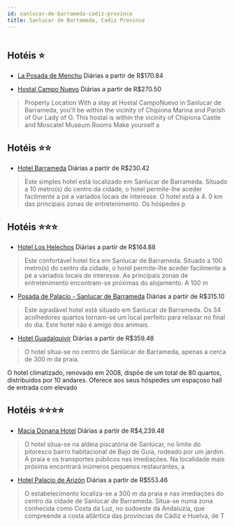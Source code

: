 ```yaml
---
id: sanlucar-de-barrameda-cadiz-province
title: Sanlucar de Barrameda, Cadiz Province
---
```


<center><img src="http://photos.hotelbeds.com/giata/31/311678/311678a_hb_a_001.jpg" alt="" /></center>


## Hotéis ⭐️

-    [La Posada de Menchu](https://www.hurb.com/aud/https://www.hurb.com/hoteis/sanlucar-de-barrameda/la-posada-de-menchu-JNP-JP621917?cmp=18055) Diárias a partir de R$170.84
   > 
-    [Hostal Campo Nuevo](https://www.hurb.com/aud/https://www.hurb.com/hoteis/sanlucar-de-barrameda/hostal-campo-nuevo-JNP-JP517302?cmp=18055) Diárias a partir de R$270.50
   > Property Location With a stay at Hostal CampoNuevo in Sanlucar de Barrameda, you&apos;ll be within the vicinity of Chipiona Marina and Parish of Our Lady of O. This hostal is within the vicinity of Chipiona Castle and Moscatel Museum.Rooms Make yourself a

## Hotéis ⭐️⭐️

-    [Hotel Barrameda](https://www.hurb.com/aud/https://www.hurb.com/hoteis/sanlucar-de-barrameda/hotel-barrameda-JNP-JP034161?cmp=18055) Diárias a partir de R$230.42
   > Este simples hotel está localizado em Sanlucar de Barrameda. Situado a 10 metro(s) do centro da cidade, o hotel permite-lhe aceder facilmente a pé a variados locais de interesse. O hotel está a 4. 0 km das principais zonas de entretenimento. Os hóspedes p

## Hotéis ⭐️⭐️⭐️

-    [Hotel Los Helechos](https://www.hurb.com/aud/https://www.hurb.com/hoteis/sanlucar-de-barrameda/hotel-los-helechos-JNP-JP402018?cmp=18055) Diárias a partir de R$164.88
   > Este confortável hotel fica em Sanlucar de Barrameda. Situado a 100 metro(s) do centro da cidade, o hotel permite-lhe aceder facilmente a pé a variados locais de interesse. As principais zonas de entretenimento encontram-se próximas do alojamento. A 100 m
-    [Posada de Palacio - Sanlucar de Barrameda](https://www.hurb.com/aud/https://www.hurb.com/hoteis/sanlucar-de-barrameda/posada-de-palacio-sanlucar-de-barrameda-JNP-JP296311?cmp=18055) Diárias a partir de R$315.10
   > Este agradável hotel está situado em Sanlucar de Barrameda. Os 34 acolhedores quartos tornam-se um local perfeito para relaxar no final do dia. Este hotel não é amigo dos animais. 
-    [Hotel Guadalquivir](https://www.hurb.com/aud/https://www.hurb.com/hoteis/sanlucar-de-barrameda/hotel-guadalquivir-JNP-JP886787?cmp=18055) Diárias a partir de R$359.48
   > O hotel situa-se no centro de Sanlúcar de Barrameda, apenas a cerca de 300 m da praia.

O hotel climatizado, renovado em 2008, dispõe de um total de 80 quartos, distribuídos por 10 andares. Oferece aos seus hóspedes um espaçoso hall de entrada com elevado

## Hotéis ⭐️⭐️⭐️⭐️

-    [Macia Donana Hotel](https://www.hurb.com/aud/https://www.hurb.com/hoteis/sanlucar-de-barrameda/macia-donana-hotel-JNP-JP146810?cmp=18055) Diárias a partir de R$4,239.48
   > O hotel situa-se na aldeia piscatória de Sanlúcar, no limite do pitoresco bairro habitacional de Bajo de Guía, rodeado por um jardim. A praia e os transportes públicos nas imediações. Na localidade mais próxima encontrará inúmeros pequenos restaurantes, a
-    [Hotel Palacio de Arizón](https://www.hurb.com/aud/https://www.hurb.com/hoteis/sanlucar-de-barrameda/hotel-palacio-de-arizon-JNP-JP034152?cmp=18055) Diárias a partir de R$553.46
   > O estabelecimento localiza-se a 300 m da praia e nas imediações do centro da cidade de Sanlúcar de Barrameda. Situa-se numa zona conhecida como Costa da Luz, no sudoeste da Andaluzia, que compreende a costa atlântica das províncias de Cádiz e Huelva, de T
